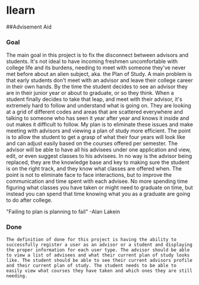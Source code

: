 # Ilearn
##Advisement Aid

### Goal
  The main goal in this project is to fix the disconnect between advisors and students. It's not ideal to have incoming freshmen uncomfortable with college life and its burdens, needing to meet with someone they've never met before about an alien subject, aka. the Plan of Study. A main problem is that early students don't meet with an advisor and leave their college career in their own hands. By the time the student decides to see an advisor they are in their junior year or about to graduate, or so they think. When a student finally decides to take that leap, and meet with their advisor, it's extremely hard to follow and understand what is going on. They are looking at a grid of different codes and areas that are scattered everywhere and talking to someone who has seen it year after year and knows it inside and out makes it difficult to follow. My plan is to eliminate these issues and make meeting with advisors and viewing a plan of study more efficient. The point is to allow the student to get a grasp of what their four years will look like and can adjust easily based on the courses offered per semester. The advisor will be able to have all his advisees under one application and view, edit, or even suggest classes to his advisees. In no way is the advisor being replaced, they are the knowledge base and key to making sure the student is on the right track, and they know what classes are offered when. The point is not to eliminate face to face interactions, but to improve the communication and time spent with each advisee. No more spending time figuring what classes you have taken or might need to graduate on time, but instead you can spend that time knowing what you as a graduate are going to do after college.
  
  "Failing to plan is planning to fail"
                          -Alan Lakein

### Done
    The definition of done for this project is having the ability to successfully register a user as an advisor or a student and displaying the proper information for each user type. The advisor should be able to view a list of advisees and what their current plan of study looks like. The student should be able to see their current advisors profile and their current plan of study. The student needs to be able to easily view what courses they have taken and which ones they are still needing.
